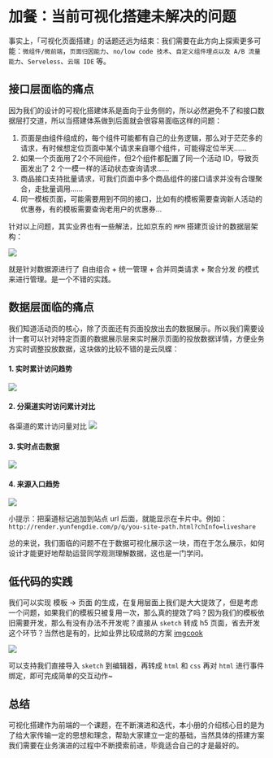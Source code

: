 # 加餐：当前可视化搭建未解决的问题

事实上，「可视化页面搭建」的话题还远为结束：我们需要在此方向上探索更多可能：`微组件/微前端`，`页面归因能力`、`no/low code 技术`、`自定义组件埋点以及 A/B 流量能力`、`Serveless`、`云端 IDE` 等。

## 接口层⾯临的痛点
因为我们的设计的可视化搭建体系是面向于业务侧的，所以必然避免不了和接口数据层打交道，所以当搭建体系做到后面就会很容易面临这样的问题：
1. ⻚⾯是由组件组成的，每个组件可能都有自己的业务逻辑，那么对于茫茫多的请求，有时候想定位⻚⾯中某个请求来⾃哪个组件，可能得定位半天……
2. 如果一个页面用了2个不同组件，但2个组件都配置了同⼀个活动 ID，导致⻚⾯发出了 2 个⼀模⼀样的活动状态查询请求……
3. 商品接⼝⽀持批量请求，可我们⻚⾯中多个商品组件的接⼝请求并没有合理聚合，⾛批量调⽤……
4. 同一模板页面，可能需要用到不同的接口，比如有的模板需要查询新人活动的优惠券，有的模板需要查询老用户的优惠券...

针对以上问题，其实业界也有一些解法，比如京东的 `MPM` 搭建页设计的数据层架构：

![](https://p1-juejin.byteimg.com/tos-cn-i-k3u1fbpfcp/44ece0236ec94524a6ec775fbdfda203~tplv-k3u1fbpfcp-watermark.image)

就是针对数据源进行了 自由组合 + 统一管理 + 合并同类请求 + 聚合分发 的模式来进行管理。是一个不错的实践。

## 数据层面临的痛点
我们知道活动页的核心，除了页面还有页面投放出去的数据展示。所以我们需要设计一套可以针对特定页面的数据展示层来实时展示页面的投放数据详情，方便业务方实时调整投放数据，这块做的比较不错的是云凤蝶：
#### 1. 实时累计访问趋势
![](https://p3-juejin.byteimg.com/tos-cn-i-k3u1fbpfcp/3eb268416dad494f98cb989cb8955421~tplv-k3u1fbpfcp-watermark.image)

#### 2. 分渠道实时访问累计对比
各渠道的累计访问量对比
![](https://p1-juejin.byteimg.com/tos-cn-i-k3u1fbpfcp/5ff1e232fa0341ab9b61a421160ed5ad~tplv-k3u1fbpfcp-watermark.image)

#### 3. 实时点击数据

![](https://p1-juejin.byteimg.com/tos-cn-i-k3u1fbpfcp/6ed13f46bbda4918ad6c9d4fe500d061~tplv-k3u1fbpfcp-watermark.image)

#### 4. 来源入口趋势
![](https://p3-juejin.byteimg.com/tos-cn-i-k3u1fbpfcp/17baa7da7f724eaab5f8dbab24fe127f~tplv-k3u1fbpfcp-watermark.image)

小提示：把渠道标记追加到站点 url 后面，就能显示在卡片中。例如：
`http://render.yunfengdie.com/p/q/you-site-path.html?chInfo=liveshare`

总的来说，我们面临的问题不在于数据可视化展示这一块，而在于怎么展示，如何设计才能更好地帮助运营同学观测理解数据，这也是一门学问。

## 低代码的实践
我们可以实现 模板 -> 页面 的生成，在复用层面上我们是大大提效了，但是考虑一个问题，如果我们的模板只被复用一次，那么真的提效了吗？因为我们的模板依旧需要开发，那么有没有办法不开发呢？直接从 `sketch` 转成 h5 页面，省去开发这个环节？当然也是有的，比如业界比较成熟的方案 [imgcook](https://www.imgcook.com/)

![](https://p6-juejin.byteimg.com/tos-cn-i-k3u1fbpfcp/b17a1a5680124250b9502743226475c0~tplv-k3u1fbpfcp-watermark.image)

可以支持我们直接导入 `sketch` 到编辑器，再转成 `html` 和 `css` 再对 `html` 进行事件绑定，即可完成简单的交互动作~

## 总结
可视化搭建作为前端的一个课题，在不断演进和迭代，本小册的介绍核心目的是为了给大家传输一定的思想和理念，帮助大家建立一定的基础，当然具体的搭建方案我们需要在业务演进的过程中不断摸索前进，毕竟适合自己的才是最好的。



